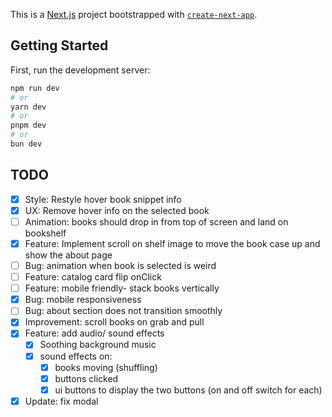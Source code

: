This is a [Next.js](https://nextjs.org) project bootstrapped with [`create-next-app`](https://github.com/vercel/next.js/tree/canary/packages/create-next-app).

## Getting Started

First, run the development server:

```bash
npm run dev
# or
yarn dev
# or
pnpm dev
# or
bun dev
```

## TODO

- [x] Style: Restyle hover book snippet info
- [x] UX: Remove hover info on the selected book
- [ ] Animation: books should drop in from top of screen and land on bookshelf
- [x] Feature: Implement scroll on shelf image to move the book case up and show the about page
- [ ] Bug: animation when book is selected is weird
- [ ] Feature: catalog card flip onClick
- [ ] Feature: mobile friendly- stack books vertically
- [x] Bug: mobile responsiveness
- [ ] Bug: about section does not transition smoothly
- [x] Improvement: scroll books on grab and pull
- [x] Feature: add audio/ sound effects
  - [x] Soothing background music
  - [x] sound effects on:
    - [x] books moving (shuffling)
    - [x] buttons clicked
    - [x] ui buttons to display the two buttons (on and off switch for each)
- [x] Update: fix modal
